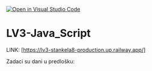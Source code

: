 [![Open in Visual Studio Code](https://classroom.github.com/assets/open-in-vscode-2e0aaae1b6195c2367325f4f02e2d04e9abb55f0b24a779b69b11b9e10269abc.svg)](https://classroom.github.com/online_ide?assignment_repo_id=19130991&assignment_repo_type=AssignmentRepo)
# LV3-Java_Script

LINK: [https://lv3-stankela8-production.up.railway.app/]

Zadaci su dani u predlošku:
